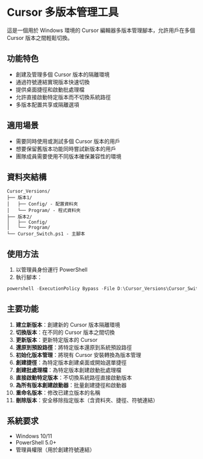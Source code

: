 # Cursor 多版本管理工具

這是一個用於 Windows 環境的 Cursor 編輯器多版本管理腳本，允許用戶在多個 Cursor 版本之間輕鬆切換。

## 功能特色

- 創建及管理多個 Cursor 版本的隔離環境
- 通過符號連結實現版本快速切換
- 提供桌面捷徑和啟動批處理檔
- 允許直接啟動特定版本而不切換系統路徑
- 多版本配置共享或隔離選項

## 適用場景

- 需要同時使用或測試多個 Cursor 版本的用戶
- 想要保留舊版本功能同時嘗試新版本的用戶
- 團隊成員需要使用不同版本確保兼容性的環境

## 資料夾結構

```
Cursor_Versions/
├── 版本1/
│   ├── Config/ - 配置資料夾
│   └── Program/ - 程式資料夾
├── 版本2/
│   ├── Config/
│   └── Program/
└── Cursor_Switch.ps1 - 主腳本
```

## 使用方法

1. 以管理員身份運行 PowerShell
2. 執行腳本：
```powershell
powershell -ExecutionPolicy Bypass -File D:\Cursor_Versions\Cursor_Switch.ps1
```

## 主要功能

1. **建立新版本**：創建新的 Cursor 版本隔離環境
2. **切換版本**：在不同的 Cursor 版本之間切換
3. **更新版本**：更新特定版本的 Cursor
4. **還原到預設路徑**：將特定版本還原到系統預設路徑
5. **初始化版本管理**：將現有 Cursor 安裝轉換為版本管理
6. **創建捷徑**：為特定版本創建桌面或開始選單捷徑
7. **創建批處理檔**：為特定版本創建啟動批處理檔
8. **直接啟動特定版本**：不切換系統路徑直接啟動版本
9. **為所有版本創建啟動器**：批量創建捷徑和啟動器
10. **重命名版本**：修改已建立版本的名稱
11. **刪除版本**：安全移除指定版本（含資料夾、捷徑、符號連結）

## 系統要求

- Windows 10/11
- PowerShell 5.0+
- 管理員權限（用於創建符號連結）